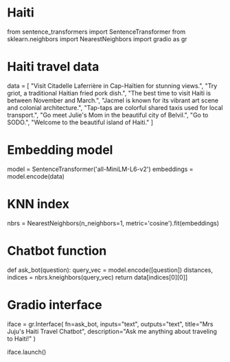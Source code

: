 # Haiti
from sentence_transformers import SentenceTransformer
from sklearn.neighbors import NearestNeighbors
import gradio as gr

# Haiti travel data
data = [
    "Visit Citadelle Laferrière in Cap-Haïtien for stunning views.",
    "Try griot, a traditional Haitian fried pork dish.",
    "The best time to visit Haiti is between November and March.",
    "Jacmel is known for its vibrant art scene and colonial architecture.",
    "Tap-taps are colorful shared taxis used for local transport.",
    "Go meet Julie's Mom in the beautiful city of Belvil.",
    "Go to SODO.",
    "Welcome to the beautiful island of Haiti."
]

# Embedding model
model = SentenceTransformer('all-MiniLM-L6-v2')
embeddings = model.encode(data)

# KNN index
nbrs = NearestNeighbors(n_neighbors=1, metric='cosine').fit(embeddings)

# Chatbot function
def ask_bot(question):
    query_vec = model.encode([question])
    distances, indices = nbrs.kneighbors(query_vec)
    return data[indices[0][0]]

# Gradio interface
iface = gr.Interface(
    fn=ask_bot,
    inputs="text",
    outputs="text",
    title="Mrs Juju's Haiti Travel Chatbot",
    description="Ask me anything about traveling to Haiti!"
)

iface.launch()
